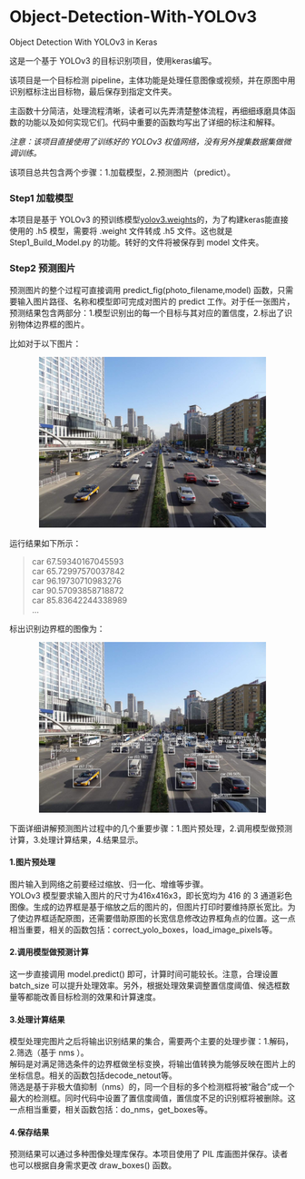 # Object-Detection-With-YOLOv3
Object Detection With YOLOv3 in Keras

这是一个基于 YOLOv3 的目标识别项目，使用keras编写。

该项目是一个目标检测 pipeline，主体功能是处理任意图像或视频，并在原图中用识别框标注出目标物，最后保存到指定文件夹。

主函数十分简洁，处理流程清晰，读者可以先弄清楚整体流程，再细细琢磨具体函数的功能以及如何实现它们。代码中重要的函数均写出了详细的标注和解释。

*注意：该项目直接使用了训练好的 YOLOv3 权值网络，没有另外搜集数据集做微调训练。*

该项目总共包含两个步骤：1.加载模型，2.预测图片（predict）。

### Step1 加载模型<br>
本项目是基于 YOLOv3 的预训练模型[yolov3.weights](https://pjreddie.com/media/files/yolov3.weights)的，为了构建keras能直接使用的 .h5 模型，需要将 .weight 文件转成 .h5 文件。这也就是 Step1_Build_Model.py 的功能。转好的文件将被保存到 model 文件夹。

### Step2 预测图片<br>
预测图片的整个过程可直接调用 predict_fig(photo_filename,model) 函数，只需要输入图片路径、名称和模型即可完成对图片的 predict 工作。对于任一张图片，预测结果包含两部分：1.模型识别出的每一个目标与其对应的置信度，2.标出了识别物体边界框的图片。

比如对于以下图片：<br>
<p align="center">
	<img src="https://github.com/LeeWise9/Object-Detection-With-YOLOv3/blob/master/example_fig/timg.jpg" alt="Sample"  width="400">
</p>

运行结果如下所示：<br>
> car 67.59340167045593 <br>
> car 65.72997570037842 <br>
> car 96.19730710983276 <br>
> car 90.57093858718872 <br>
> car 85.83642244338989 <br>
> ... <br>

标出识别边界框的图像为：<br>
<p align="center">
	<img src="https://github.com/LeeWise9/Img_repositories/blob/master/yolov3_opimg.jpg" alt="Sample"  width="400">
</p>


下面详细讲解预测图片过程中的几个重要步骤：1.图片预处理，2.调用模型做预测计算，3.处理计算结果，4.结果显示。

#### 1.图片预处理<br>
图片输入到网络之前要经过缩放、归一化、增维等步骤。<br>
YOLOv3 模型要求输入图片的尺寸为416x416x3，即长宽均为 416 的 3 通道彩色图像。生成的边界框是基于缩放之后的图片的，但图片打印时要维持原长宽比。为了使边界框适配原图，还需要借助原图的长宽信息修改边界框角点的位置。这一点相当重要，相关的函数包括：correct_yolo_boxes，load_image_pixels等。

#### 2.调用模型做预测计算<br>
这一步直接调用 model.predict() 即可，计算时间可能较长。注意，合理设置 batch_size 可以提升处理效率。另外，根据处理效果调整置信度阈值、候选框数量等都能改善目标检测的效果和计算速度。

#### 3.处理计算结果<br>
模型处理完图片之后将输出识别结果的集合，需要两个主要的处理步骤：1.解码，2.筛选（基于 nms ）。<br>
解码是对满足筛选条件的边界框做坐标变换，将输出值转换为能够反映在图片上的坐标信息。相关的函数包括decode_netout等。<br>
筛选是基于非极大值抑制（nms）的，同一个目标的多个检测框将被“融合”成一个最大的检测框。同时代码中设置了置信度阈值，置信度不足的识别框将被删除。这一点相当重要，相关函数包括：do_nms，get_boxes等。

#### 4.保存结果<br>
预测结果可以通过多种图像处理库保存。本项目使用了 PIL 库画图并保存。读者也可以根据自身需求更改 draw_boxes() 函数。


